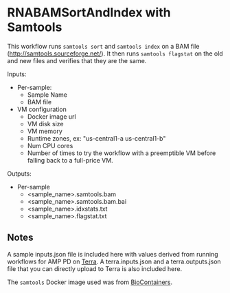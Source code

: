 # RNABAMSortAndIndex with Samtools

This workflow runs `samtools sort` and `samtools index` on a BAM file
(http://samtools.sourceforge.net/). It then runs `samtools flagstat` on the old and new files and verifies that they are the same.

Inputs:
- Per-sample:
  - Sample Name
  - BAM file
- VM configuration
  - Docker image url
  - VM disk size
  - VM memory
  - Runtime zones, ex: "us-central1-a us-central1-b"
  - Num CPU cores
  - Number of times to try the workflow with a preemptible VM before
    falling back to a full-price VM.

Outputs:
- Per-sample
  - &lt;sample_name&gt;.samtools.bam
  - &lt;sample_name&gt;.samtools.bam.bai
  - &lt;sample_name&gt;.idxstats.txt
  - &lt;sample_name&gt;.flagstat.txt

## Notes
A sample inputs.json file is included here with values derived from running workflows for AMP PD on [Terra](https://app.terra.bio/).
A terra.inputs.json and a terra.outputs.json file that you can directly upload to Terra is also included here.

The `samtools` Docker image used was from [BioContainers](https://biocontainers.pro).